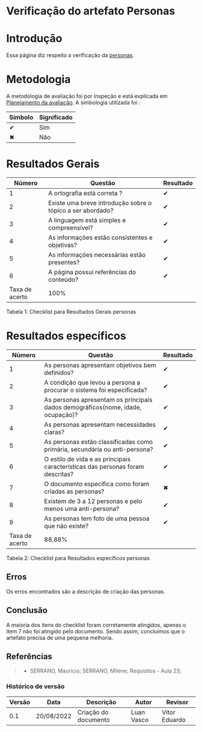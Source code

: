 # Verificação do artefato Personas

# Introdução

Essa página diz respeito a verificação da <a href="./#/analiseRequisitos/personas.md">personas</a>.

# Metodologia
A metodologia de avaliação foi por inspeção e está explicada em <a href="./#/#/verificacao/planejamentoVerificacao.md">Planejamento da avaliação</a>. A simbologia utilizada foi :

Símbolo | Significado
--------|------------
✔ | Sim
✖ | Não

# Resultados Gerais

Número | Questão                     | Resultado | 
-------|-----------------------------|-----------|
1  | A ortografia está correta ? |   ✔   |
2  | Existe uma breve introdução sobre o tópico a ser abordado? |   ✔   |
3  | A linguagem está simples e compreensível? |   ✔   |
4  | As informações estão consistentes e objetivas? |   ✔   |
5  | As informações necessárias estão presentes? |   ✔   |
6  | A página possui referências do conteúdo? |   ✔   |
Taxa de acerto | 100%
   <figcaption>Tabela 1: Checklist para Resultados Gerais personas </figcaption>


# Resultados específicos

| Número | Questão | Resultado |                                 
| -- | ----- | --------- |
| 1  |  As personas apresentam objetivos bem definidos? |  ✔
| 2  |  A condição que levou a persona a procurar o sistema foi especificada?  |  ✔
| 3  |  As personas apresentam os principais dados demográficos(nome, idade, ocupação)?  |  ✔
| 4  |  As personas apresentam necessidades claras? |  ✔
| 5 |  As personas estão classificadas como primária, secundária ou anti-persona? |   ✔
| 6 | O estilo de vida e as principais características das personas foram descritas? |  ✔
| 7 | O documento especifica como foram criadas as personas? | ✖ 
| 8 | Existem de 3 a 12 personas e pelo menos uma anti-persona? |  ✔
| 9 | As personas tem foto de uma pessoa que não existe? |  ✔
Taxa de acerto | 88,88%
   <figcaption>Tabela 2: Checklist para Resultados específicos personas </figcaption>

## Erros 
Os erros encontrados são a descrição de criação das personas.

## Conclusão
A maioria dos itens do checklist foram corretamente atingidos, apenas o item 7 não foi atingido pelo documento. Sendo assim, concluímos que o artefato precisa de uma pequena melhoria.

## Referências

> - SERRANO, Maurício; SERRANO, Milene; Requisitos - Aula 23;


### Histórico de versão

| Versão | Data       | Descrição                                 | Autor        | Revisor |
| ------ | ---------- | ----------------------------------------- | ------------ | -------- |
| 0.1    | 20/08/2022 | Criação do documento                      | Luan Vasco | Vitor Eduardo |
